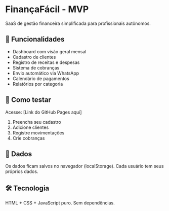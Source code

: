 # FinançaFácil - MVP

SaaS de gestão financeira simplificada para profissionais autônomos.

## 🎯 Funcionalidades

- Dashboard com visão geral mensal
- Cadastro de clientes
- Registro de receitas e despesas
- Sistema de cobranças
- Envio automático via WhatsApp
- Calendário de pagamentos
- Relatórios por categoria

## 🚀 Como testar

Acesse: [Link do GitHub Pages aqui]

1. Preencha seu cadastro
2. Adicione clientes
3. Registre movimentações
4. Crie cobranças

## 💾 Dados

Os dados ficam salvos no navegador (localStorage). Cada usuário tem seus próprios dados.

## 🛠️ Tecnologia

HTML + CSS + JavaScript puro. Sem dependências.
